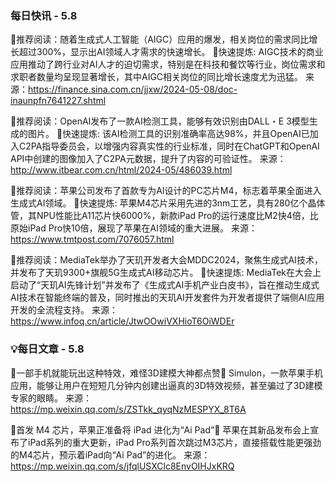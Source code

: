 ### **每日快讯 - 5.8**

🚀推荐阅读：随着生成式人工智能（AIGC）应用的爆发，相关岗位的需求同比增长超过300%，显示出AI领域人才需求的快速增长。
📌快速提炼: AIGC技术的商业应用推动了跨行业对AI人才的迫切需求，特别是在科技和餐饮等行业，岗位需求和求职者数量均呈现显著增长，其中AIGC相关岗位的同比增长速度尤为迅猛。
来源：https://finance.sina.com.cn/jjxw/2024-05-08/doc-inaunpfn7641227.shtml

🚀推荐阅读：OpenAI发布了一款AI检测工具，能够有效识别由DALL・E 3模型生成的图片。
📌快速提炼: 该AI检测工具的识别准确率高达98%，并且OpenAI已加入C2PA指导委员会，以增强内容真实性的行业标准，同时在ChatGPT和OpenAI API中创建的图像加入了C2PA元数据，提升了内容的可验证性。
来源：http://www.itbear.com.cn/html/2024-05/486039.html

🚀推荐阅读：苹果公司发布了首款专为AI设计的PC芯片M4，标志着苹果全面进入生成式AI领域。
📌快速提炼: 苹果M4芯片采用先进的3nm工艺，具有280亿个晶体管，其NPU性能比A11芯片快6000%，新款iPad Pro的运行速度比M2快4倍，比原始iPad Pro快10倍，展现了苹果在AI领域的重大进展。
来源：https://www.tmtpost.com/7076057.html

🚀推荐阅读：MediaTek举办了天玑开发者大会MDDC2024，聚焦生成式AI技术，并发布了天玑9300+旗舰5G生成式AI移动芯片。
📌快速提炼: MediaTek在大会上启动了“天玑AI先锋计划”并发布了《生成式AI手机产业白皮书》，旨在推动生成式AI技术在智能终端的普及，同时推出的天玑AI开发套件为开发者提供了端侧AI应用开发的全流程支持。
来源：https://www.infoq.cn/article/JtwOOwiVXHioT6OiWDEr

### **💡每日文章 - 5.8**

🚀一部手机就能玩出这种特效，难怪3D建模大神都点赞📢
Simulon，一款苹果手机应用，能够让用户在短短几分钟内创建出逼真的3D特效视频，甚至骗过了3D建模专家的眼睛。
来源：https://mp.weixin.qq.com/s/ZSTkk_qyqNzMESPYX_8T6A

🚀首发 M4 芯片，苹果正准备将 iPad 进化为“Ai Pad”📢
苹果在其新品发布会上宣布了iPad系列的重大更新，iPad Pro系列首次跳过M3芯片，直接搭载性能更强劲的M4芯片，预示着iPad向“Ai Pad”的进化。
来源：https://mp.weixin.qq.com/s/jfqlUSXClc8EnvOIHJxKRQ